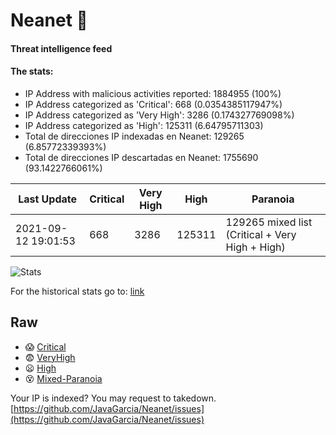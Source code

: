 # Neanet :hocho:
#### Threat intelligence feed
#### The stats:

- IP Address with malicious activities reported: 1884955 (100%)
- IP Address categorized as 'Critical':  668 (0.0354385117947%)
- IP Address categorized as 'Very High':  3286 (0.174327769098%)
- IP Address categorized as 'High':  125311 (6.64795711303)
- Total de direcciones IP indexadas en Neanet:  129265 (6.85772339393%)
- Total de direcciones IP descartadas en Neanet:  1755690 (93.1422766061%)

| Last Update | Critical | Very High | High | Paranoia |
| --- | --- | --- | --- | --- |
| 2021-09-12 19:01:53 | 668 | 3286 | 125311 | 129265 mixed list (Critical + Very High + High)|

![Stats](https://docs.google.com/spreadsheets/d/e/2PACX-1vSnaNMIXVabIpDJjufMlzH7poXnshF3mgd8Is1g9ytUEzVsP5my4Trn8f-xkoLLQ38xpL3HtmUexLo6/pubchart?oid=501124687&format=image)

For the historical stats go to: [link](/stats.csv)
## Raw
- :scream: [Critical](https://raw.githubusercontent.com/JavaGarcia/Neanet/master/blacklists/neanet_critical.txt)
- :fearful: [VeryHigh](https://raw.githubusercontent.com/JavaGarcia/Neanet/master/blacklists/neanet_veryHigh.txtt)
- :frowning: [High](https://raw.githubusercontent.com/JavaGarcia/Neanet/master/blacklists/neanet_high.txt)
- :dizzy_face: [Mixed-Paranoia](https://raw.githubusercontent.com/JavaGarcia/Neanet/master/blacklists/neanet_all.txt)


Your IP is indexed? You may request to takedown. [https://github.com/JavaGarcia/Neanet/issues](https://github.com/JavaGarcia/Neanet/issues)


















































































































































































































































































































































































































































































































































































































































































































































































































































































































































































































































































































































































































































































































































































































































































































































































































































































































































































































































































































































































































































































































































































































































































































































































































































































































































































































































































































































































































































































































































































































































































































































































































































































































































































































































































































































































































































































































































































































































































































































































































































































































































































































































































































































































































































































































































































































































































































































































































































































































































































































































































































































































































































































































































































































































































































































































































































































































































































































































































































































































































































































































































































































































































































































































































































































































































































































































































































































































































































































































































































































































































































































































































































































































































































































































































































































































































































































































































































































































































































































































































































































































































































































































































































































































































































































































































































































































































































































































































































































































